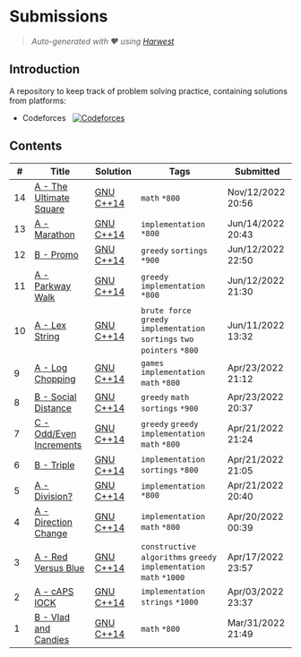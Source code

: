 Submissions
======================
> *Auto-generated with ❤ using [Harwest](https://github.com/nileshsah/harwest-tool)*

## Introduction

A repository to keep track of problem solving practice, containing solutions from platforms:
* Codeforces &nbsp; [![Codeforces](https://run.kaist.ac.kr/badges/codeforces/IstyFatinFaiaz.svg)](https://codeforces.com/profile/IstyFatinFaiaz)


## Contents

| # | Title | Solution | Tags | Submitted |
|---| ----- | -------- | ---- | --------- |
14 | [A - The Ultimate Square](https://codeforces.com/contest/1748/problem/A) | [GNU C++14](./codeforces/1748/A.cpp) | `math` `*800` | Nov/12/2022 20:56 | 
13 | [A - Marathon](https://codeforces.com/contest/1692/problem/A) | [GNU C++14](./codeforces/1692/A.cpp) | `implementation` `*800` | Jun/14/2022 20:43 | 
12 | [B - Promo](https://codeforces.com/contest/1697/problem/B) | [GNU C++14](./codeforces/1697/B.cpp) | `greedy` `sortings` `*900` | Jun/12/2022 22:50 | 
11 | [A - Parkway Walk](https://codeforces.com/contest/1697/problem/A) | [GNU C++14](./codeforces/1697/A.cpp) | `greedy` `implementation` `*800` | Jun/12/2022 21:30 | 
10 | [A - Lex String](https://codeforces.com/contest/1689/problem/A) | [GNU C++14](./codeforces/1689/A.cpp) | `brute force` `greedy` `implementation` `sortings` `two pointers` `*800` | Jun/11/2022 13:32 | 
9 | [A - Log Chopping](https://codeforces.com/contest/1672/problem/A) | [GNU C++14](./codeforces/1672/A.cpp) | `games` `implementation` `math` `*800` | Apr/23/2022 21:12 | 
8 | [B - Social Distance](https://codeforces.com/contest/1668/problem/B) | [GNU C++14](./codeforces/1668/B.cpp) | `greedy` `math` `sortings` `*900` | Apr/23/2022 20:37 | 
7 | [C - Odd/Even Increments](https://codeforces.com/contest/1669/problem/C) | [GNU C++14](./codeforces/1669/C.cpp) | `greedy` `greedy` `implementation` `math` `*800` | Apr/21/2022 21:24 | 
6 | [B - Triple](https://codeforces.com/contest/1669/problem/B) | [GNU C++14](./codeforces/1669/B.cpp) | `implementation` `sortings` `*800` | Apr/21/2022 21:05 | 
5 | [A - Division?](https://codeforces.com/contest/1669/problem/A) | [GNU C++14](./codeforces/1669/A.cpp) | `implementation` `*800` | Apr/21/2022 20:40 | 
4 | [A - Direction Change](https://codeforces.com/contest/1668/problem/A) | [GNU C++14](./codeforces/1668/A.cpp) | `implementation` `math` `*800` | Apr/20/2022 00:39 | 
3 | [A - Red Versus Blue](https://codeforces.com/contest/1659/problem/A) | [GNU C++14](./codeforces/1659/A.cpp) | `constructive algorithms` `greedy` `implementation` `math` `*1000` | Apr/17/2022 23:57 | 
2 | [A - cAPS lOCK](https://codeforces.com/contest/131/problem/A) | [GNU C++14](./codeforces/131/A.cpp) | `implementation` `strings` `*1000` | Apr/03/2022 23:37 | 
1 | [B - Vlad and Candies](https://codeforces.com/contest/1660/problem/B) | [GNU C++14](./codeforces/1660/B.cpp) | `math` `*800` | Mar/31/2022 21:49 | 